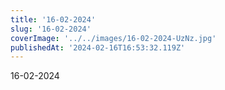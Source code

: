 ```yaml
---
title: '16-02-2024'
slug: '16-02-2024'
coverImage: '../../images/16-02-2024-UzNz.jpg'
publishedAt: '2024-02-16T16:53:32.119Z'
---
```


16-02-2024